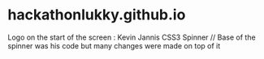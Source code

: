 # hackathonlukky.github.io

Logo on the start of the screen : Kevin Jannis CSS3 Spinner // Base of the spinner was his code but many changes were made on top of it
